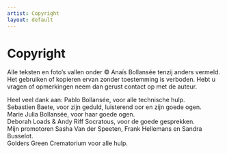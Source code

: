 ```yaml
---
artist: Copyright
layout: default
---
```


# Copyright

<span class="witregel"> </span>

<span class="lead">Alle teksten en foto’s vallen onder © Anaïs Bollansée tenzij anders vermeld. Het gebruiken of kopieren ervan zonder toestemming is verboden.Hebt u vragen of opmerkingen neem dan gerust contact op met de auteur.</span>Heel veel dank aan:Pablo Bollansée, voor alle technische hulp.<br>Sebastien Baete, voor zijn geduld, luisterend oor en zijn goede ogen.<br>Marie Julia Bollansée, voor haar goede ogen.<br>Deborah Loads & Andy Riff Socratous, voor de goede gesprekken.<br>Mijn promotoren Sasha Van der Speeten, Frank Hellemans en Sandra Busselot.<br>Golders Green Crematorium voor alle hulp.<br>
